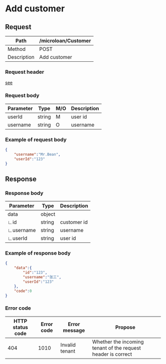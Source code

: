 # Add customer

## Request

| Path        | /microloan/Customer |
| ----------- | ------------------- |
| Method      | POST                |
| Description | Add customer        |

### Request header

[see](../../header.md)

### Request body

| Parameter | Type   | M/O  | Description |
| --------- | ------ | ---- | ----------- |
| userId    | string | M    | user id     |
| username  | string | O    | username    |

### Example of request body

```json
{
    "username":"Mr.Bean",
    "userId":"123"
}
```

## Response

### Response body

| Parameter | Type   | Description |
| --------- | ------ | ----------- |
| data      | object |             |
| ∟id       | string | customer id |
| ∟username | string | username    |
| ∟userId   | string | user id     |

### Example of response body

```json
{
    "data":{
        "id":"123",
        "username":"张三",
        "userId":"123"
    },
    "code":0
}
```

### Error code

| HTTP status code | Error code | Error message  | Propose                                                      |
| ---------------- | ---------- | -------------- | ------------------------------------------------------------ |
| 404              | 1010       | Invalid tenant | Whether the incoming tenant of the request header is correct |